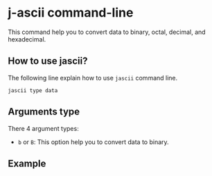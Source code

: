 # j-ascii command-line
This command help you to convert data to binary, octal, decimal, and hexadecimal.

## How to use jascii?
The following line explain how to use `jascii` command line.
```
jascii type data
```

## Arguments type
There 4 argument types:
- `b` or `B`: This option help you to convert data to binary.

## Example
